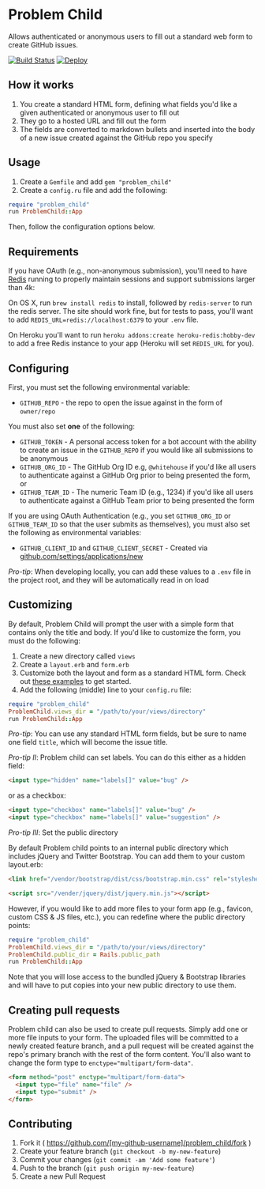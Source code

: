 # Problem Child

Allows authenticated or anonymous users to fill out a standard web form to create GitHub issues.

[![Build Status](https://travis-ci.org/benbalter/problem_child.svg)](https://travis-ci.org/benbalter/problem_child) [![Deploy](https://www.herokucdn.com/deploy/button.png)](https://heroku.com/deploy)

## How it works

1. You create a standard HTML form, defining what fields you'd like a given authenticated or anonymous user to fill out
2. They go to a hosted URL and fill out the form
3. The fields are converted to markdown bullets and inserted into the body of a new issue created against the GitHub repo you specify

## Usage

1. Create a `Gemfile` and add `gem "problem_child"`
2. Create a `config.ru` file and add the following:

```ruby
require "problem_child"
run ProblemChild::App
```

Then, follow the configuration options below.

## Requirements

If you have OAuth (e.g., non-anonymous submission), you'll need to have [Redis](http://redis.io/) running to properly maintain sessions and support submissions larger than 4k:

On OS X, run `brew install redis` to install, followed by `redis-server` to run the redis server. The site should work fine, but for tests to pass, you'll want to add `REDIS_URL=redis://localhost:6379` to your `.env` file.

On Heroku you'll want to run `heroku addons:create heroku-redis:hobby-dev` to add a free Redis instance to your app (Heroku will set `REDIS_URL` for you).

## Configuring

First, you must set the following environmental variable:

* `GITHUB_REPO` - the repo to open the issue against in the form of `owner/repo`

You must also set **one** of the following:

* `GITHUB_TOKEN` - A personal access token for a bot account with the ability to create an issue in the `GITHUB_REPO` if you would like all submissions to be anonymous
* `GITHUB_ORG_ID` - The GitHub Org ID e.g, `@whitehouse` if you'd like all users to authenticate against a GitHub Org prior to being presented the form, or
* `GITHUB_TEAM_ID` - The numeric Team ID (e.g., 1234) if you'd like all users to authenticate against a GitHub Team prior to being presented the form

If you are using OAuth Authentication (e.g., you set `GITHUB_ORG_ID` or `GITHUB_TEAM_ID` so that the user submits as themselves), you must also set the following as environmental variables:

* `GITHUB_CLIENT_ID` and `GITHUB_CLIENT_SECRET` - Created via [github.com/settings/applications/new](https://github.com/settings/applications/new)

*Pro-tip*: When developing locally, you can add these values to a `.env` file in the project root, and they will be automatically read in on load

## Customizing

By default, Problem Child will prompt the user with a simple form that contains only the title and body. If you'd like to customize the form, you must do the following:

1. Create a new directory called `views`
2. Create a `layout.erb` and `form.erb`
3. Customize both the layout and form as a standard HTML form. Check out [these examples](lib/problem_child/views) to get started.
4. Add the following (middle) line to your `config.ru` file:

```ruby
require "problem_child"
ProblemChild.views_dir = "/path/to/your/views/directory"
run ProblemChild::App
```

*Pro-tip*: You can use any standard HTML form fields, but be sure to name one field `title`, which will become the issue title.

*Pro-tip II*: Problem child can set labels. You can do this either as a hidden field:

```html
<input type="hidden" name="labels[]" value="bug" />
```

or as a checkbox:

```html
<input type="checkbox" name="labels[]" value="bug" />
<input type="checkbox" name="labels[]" value="suggestion" />
```

*Pro-tip III*: Set the public directory

By default Problem child points to an internal public directory which includes jQuery and Twitter Bootstrap. You can add them to your custom layout.erb:

```html
<link href="/vendor/bootstrap/dist/css/bootstrap.min.css" rel="stylesheet">

<script src="/vender/jquery/dist/jquery.min.js"></script>
```

However, if you would like to add more files to your form app (e.g., favicon, custom CSS & JS files, etc.), you can redefine where the public directory points:

```ruby
require "problem_child"
ProblemChild.views_dir = "/path/to/your/views/directory"
ProblemChild.public_dir = Rails.public_path
run ProblemChild::App
```

Note that you will lose access to the bundled jQuery & Bootstrap libraries and will have to put copies into your new public directory to use them.

## Creating pull requests

Problem child can also be used to create pull requests. Simply add one or more file inputs to your form. The uploaded files will be committed to a newly created feature branch, and a pull request will be created against the repo's primary branch with the rest of the form content. You'll also want to change the form type to `enctype="multipart/form-data"`.

```html
<form method="post" enctype="multipart/form-data">
  <input type="file" name="file" />
  <input type="submit" />
</form>
```

## Contributing

1. Fork it ( https://github.com/[my-github-username]/problem_child/fork )
2. Create your feature branch (`git checkout -b my-new-feature`)
3. Commit your changes (`git commit -am 'Add some feature'`)
4. Push to the branch (`git push origin my-new-feature`)
5. Create a new Pull Request
